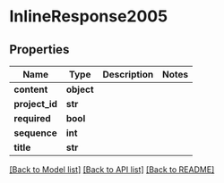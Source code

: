 # InlineResponse2005

## Properties
Name | Type | Description | Notes
------------ | ------------- | ------------- | -------------
**content** | **object** |  | 
**project_id** | **str** |  | 
**required** | **bool** |  | 
**sequence** | **int** |  | 
**title** | **str** |  | 

[[Back to Model list]](../README.md#documentation-for-models) [[Back to API list]](../README.md#documentation-for-api-endpoints) [[Back to README]](../README.md)


